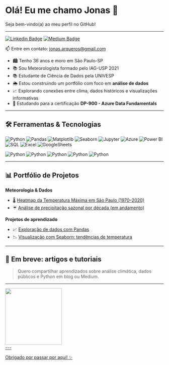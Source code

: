 # Olá! Eu me chamo Jonas 👋  
Seja bem-vindo(a) ao meu perfil no GitHub!

---

[![Linkedin Badge](https://img.shields.io/badge/LinkedIn-0077B5?style=for-the-badge&logo=linkedin&logoColor=white
)](https://www.linkedin.com/in/jonas-guitart-guimaraes-de-arqueros-e-ribeiro/)
[![Medium Badge](https://img.shields.io/badge/Medium-12100E?style=for-the-badge&logo=medium&logoColor=white
)](https://medium.com/@jonas.arqueros)

📫 Entre em contato: [jonas.arqueros@gmail.com](mailto:jonas.arqueros@gmail.com)


- 🏙️ Tenho 36 anos e moro em São Paulo-SP
- 📚 Sou Meteorologista formado pelo IAG-USP 2021
- 📚 Estudante de Ciência de Dados pela UNIVESP 
- 🌦️ Estou construindo um portfólio com foco em **análise de dados**  
- 📈 Explorando conexões entre clima, dados históricos e visualizações informativas  
- 🎯 Estudando para a certificação **DP-900 - Azure Data Fundamentals**

---

## 🛠️ Ferramentas & Tecnologias

![Python](https://img.shields.io/badge/-Python-3776AB?style=flat&logo=python&logoColor=white)
![Pandas](https://img.shields.io/badge/-Pandas-150458?style=flat&logo=pandas)
![Matplotlib](https://img.shields.io/badge/-Matplotlib-11557C?style=flat&logo=matplotlib&logoColor=white)
![Seaborn](https://img.shields.io/badge/-Seaborn-268BD2?style=flat)
![Jupyter](https://img.shields.io/badge/-Jupyter-F37626?style=flat&logo=jupyter)
![Azure](https://img.shields.io/badge/-Azure-0089D6?style=flat&logo=microsoft-azure&logoColor=white)
![Power BI](https://img.shields.io/badge/-Power%20BI-F2C811?style=flat&logo=powerbi&logoColor=black)
![SQL](https://img.shields.io/badge/-SQL-4479A1?style=flat&logo=sql&logoColor=white)
![Excel](https://img.shields.io/badge/Microsoft_Excel-217346?style=for-the-badge&logo=microsoft-excel&logoColor=white)
![GoogleSheets](https://img.shields.io/badge/Google%20Sheets-34A853?style=for-the-badge&logo=google-sheets&logoColor=white)

![Python](https://img.shields.io/badge/-Python-3776AB?style=flat&logo=python&logoColor=white)
![Python](https://img.shields.io/badge/-Python-3776AB?style=for-the-badge&logo=python&logoColor=white)
![Python](https://img.shields.io/badge/-Python-3776AB?style=flat-square&logo=python&logoColor=white)
![Python](https://img.shields.io/badge/-Python-3776AB?style=plastic&logo=python&logoColor=white)
![Python](https://img.shields.io/badge/-Python-3776AB?style=social&logo=python&logoColor=white)


---

## 📊 Portfólio de Projetos

**Meteorologia & Dados**
- 🌡️ [Heatmap da Temperatura Máxima em São Paulo (1970–2020)](link-do-projeto)
- ☔ [Análise de precipitação sazonal por década (em andamento)](link-do-projeto)

**Projetos de aprendizado**
- 📈 [Exploração de dados com Pandas](link-do-projeto)
- 📉 [Visualização com Seaborn: tendências de temperatura](link-do-projeto)

---

## 📝 Em breve: artigos e tutoriais
> Quero compartilhar aprendizados sobre análise climática, dados públicos e Python em blog ou Medium.

---

<div>
<a href="https://github.com/jonas-arqueros">
<img loading="lazy" height="180em" src="https://github-readme-stats.vercel.app/api/top-langs/?username=jonas-arqueros&layout=compact&langs_count=7&theme=dracula"/>
</div>
---

Obrigado por passar por aqui! ✨
